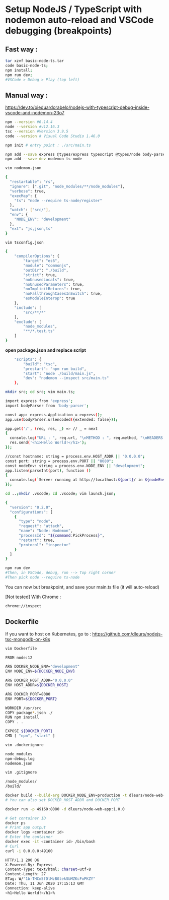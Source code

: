 # Setup NodeJS / TypeScript with nodemon auto-reload and VSCode debugging (breakpoints)


## Fast way :
```bash
tar xzvf basic-node-ts.tar
code basic-node-ts;
npm install;
npm run dev;
#VSCode > Debug > Play (top left) 
```

## Manual way :
https://dev.to/oieduardorabelo/nodejs-with-typescript-debug-inside-vscode-and-nodemon-23o7
```bash
npm --version #6.14.4
node --version #v12.16.3
tsc --version #Version 3.9.5
code --version # Visual Code Studio 1.46.0
```

```bash
npm init # entry point : ./src/main.ts
```
```bash
npm add --save express @types/express typescript @types/node body-parser 
npm add --save-dev nodemon ts-node 
```

```bash
vim nodemon.json
```

```bash
{
  "restartable": "rs",
  "ignore": [".git", "node_modules/**/node_modules"],
  "verbose": true,
  "execMap": { 
    "ts": "node --require ts-node/register"
  },
  "watch": ["src/"],
  "env": {
    "NODE_ENV": "development"
  },
  "ext": "js,json,ts"
}
```

```bash
vim tsconfig.json
```

```bash
{
    "compilerOptions": {
        "target": "es6",
        "module": "commonjs",
        "outDir": "./build",
        "strict": true,
        "noUnusedLocals": true,
        "noUnusedParameters": true,
        "noImplicitReturns": true,
        "noFallthroughCasesInSwitch": true,
        "esModuleInterop": true
    },
    "include": [
        "src/**/*"
    ],
    "exclude": [
        "node_modules",
        "**/*.test.ts"
    ]
}
```

<strong>open package.json and replace script</strong>

```bash
    "scripts": {
        "build": "tsc",
        "prestart": "npm run build",
        "start": "node ./build/main.js",
        "dev": "nodemon --inspect src/main.ts"
    },
```
```bash
mkdir src; cd src; vim main.ts;
```
```bash
import express from 'express';
import bodyParser from 'body-parser';

const app: express.Application = express();
app.use(bodyParser.urlencoded({extended: false}));

app.get('/', (req, res, _) => // _ = next
{
  console.log("URL : ", req.url, "\nMETHOD : ", req.method, "\nHEADERS : ", req.headers);
  res.send('<h1>Hello World!</h1>');
});

//const hostname: string = process.env.HOST_ADDR || "0.0.0.0";
const port: string = process.env.PORT || "8080";
const nodeEnv: string = process.env.NODE_ENV || "development";
app.listen(parseInt(port), function ()
{
  console.log(`Server running at http://localhost:${port}/ in ${nodeEnv}`);
});
```
```bash
cd ..;mkdir .vscode; cd .vscode; vim launch.json;
```
```bash
{
  "version": "0.2.0",
  "configurations": [
    {
      "type": "node",
      "request": "attach",
      "name": "Node: Nodemon",
      "processId": "${command:PickProcess}",
      "restart": true,
      "protocol": "inspector"
    }
  ]
}
```

```bash
npm run dev
#Then, in VSCode, debug, run --> Top right corner
#Then pick node --require ts-node
```

You can now but breakpoint, and save your main.ts file (it will auto-reload)

[Not tested] With Chrome :
```bash
chrome://inspect
```

## Dockerfile

If you want to host on Kubernetes, go to : https://github.com/dleurs/nodejs-tsc-mongodb-on-k8s

```bash
vim Dockerfile
```
```bash
FROM node:12

ARG DOCKER_NODE_ENV="development"
ENV NODE_ENV=${DOCKER_NODE_ENV}

ARG DOCKER_HOST_ADDR="0.0.0.0"
ENV HOST_ADDR=${DOCKER_HOST}

ARG DOCKER_PORT=8080
ENV PORT=${DOCKER_PORT}

WORKDIR /usr/src
COPY package*.json ./
RUN npm install
COPY . .

EXPOSE ${DOCKER_PORT}
CMD [ "npm", "start" ]
```
```bash
vim .dockerignore
```
```bash
node_modules
npm-debug.log
nodemon.json
```
```bash
vim .gitignore
```
```bash
/node_modules/
/build/
```
```bash
docker build --build-arg DOCKER_NODE_ENV=production -t dleurs/node-web-app:1.0.0 .
# You can also set DOCKER_HOST_ADDR and DOCKER_PORT
```
```bash
docker run -p 49160:8080 -d dleurs/node-web-app:1.0.0
```
```bash
# Get container ID
docker ps
# Print app output
docker logs <container id>
# Enter the container
docker exec -it <container id> /bin/bash
# Curl
curl -i 0.0.0.0:49160
```
```bash
HTTP/1.1 200 OK
X-Powered-By: Express
Content-Type: text/html; charset=utf-8
Content-Length: 27
ETag: W/"1b-THCm5fDlMzBGlekSbMZKcFoPKZY"
Date: Thu, 11 Jun 2020 17:15:13 GMT
Connection: keep-alive
<h1>Hello World!</h1>%  
```

